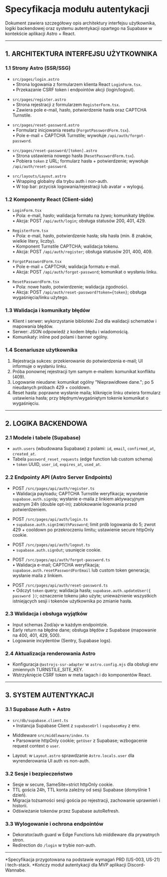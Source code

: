 # Specyfikacja modułu autentykacji

Dokument zawiera szczegółowy opis architektury interfejsu użytkownika, logiki backendowej oraz systemu autentykacji opartego na Supabase w kontekście aplikacji Astro + React.

---

## 1. ARCHITEKTURA INTERFEJSU UŻYTKOWNIKA

### 1.1 Strony Astro (SSR/SSG)
- `src/pages/login.astro`  
  • Strona logowania z formularzem klienta React `LoginForm.tsx`.  
  • Przekazanie CSRF token i endpointów akcji (login/logout).

- `src/pages/register.astro`  
  • Strona rejestracji z formularzem `RegisterForm.tsx`.  
  • Zawiera pole e-mail, hasło, potwierdzenie hasła oraz CAPTCHA Turnstile.

- `src/pages/reset-password.astro`  
  • Formularz inicjowania resetu (`ForgotPasswordForm.tsx`).  
  • Pole e-mail + CAPTCHA Turnstile; wywołuje `/api/auth/forgot-password`.

- `src/pages/reset-password/[token].astro`  
  • Strona ustawienia nowego hasła (`ResetPasswordForm.tsx`).  
  • Pobiera `token` z URL; formularz hasła + potwierdzenie; wywołuje `/api/auth/reset-password`.

- `src/layouts/Layout.astro`  
  • Wrapping globalny dla trybu auth i non-auth.  
  • W top bar: przycisk logowania/rejestracji lub avatar + wyloguj.

### 1.2 Komponenty React (Client-side)
- `LoginForm.tsx`  
  • Pola: e-mail, hasło; walidacja formatu na żywo; komunikaty błędów.  
  • Akcja: POST `/api/auth/login`; obsługa statusów 200, 401, 429.

- `RegisterForm.tsx`  
  • Pola: e-mail, hasło, potwierdzenie hasła; siła hasła (min. 8 znaków, wielkie litery, liczby).  
  • Komponent Turnstile CAPTCHA; walidacja tokenu.  
  • Akcja: POST `/api/auth/register`; obsługa statusów 201, 400, 409.

- `ForgotPasswordForm.tsx`  
  • Pole e-mail + CAPTCHA; walidacja formatu e-mail.  
  • Akcja: POST `/api/auth/forgot-password`; komunikat o wysłaniu linku.

- `ResetPasswordForm.tsx`  
  • Pola: nowe hasło, potwierdzenie; walidacja zgodności.  
  • Akcja: POST `/api/auth/reset-password?token={token}`; obsługa wygaśnięcia/linku użytego.

### 1.3 Walidacja i komunikaty błędów
- Klient i serwer: wykorzystanie biblioteki Zod dla walidacji schematów i mapowania błędów.  
- Serwer: JSON odpowiedź z kodem błędu i wiadomością.  
- Komunikaty: inline pod polami i banner ogólny.

### 1.4 Scenariusze użytkownika
1. Rejestracja sukces: przekierowanie do potwierdzenia e-mail; UI informuje o wysłaniu linku.
2. Próba ponownej rejestracji tym samym e-mailem: komunikat konfliktu (409).
3. Logowanie nieudane: komunikat ogólny "Nieprawidłowe dane."; po 5 nieudanych próbach 429 + cooldown.
4. Reset hasła: poprawne wysłanie maila; kliknięcie linku otwiera formularz ustawienia hasła; przy błędnym/wygaśniętym tokenie komunikat o wygaśnięciu.

---

## 2. LOGIKA BACKENDOWA

### 2.1 Modele i tabele (Supabase)
- `auth.users` (wbudowana Supabase) z polami: `id`, `email`, `confirmed_at`, `created_at`.
- Tabela `password_reset_requests` (edge function lub custom schema)  
  • `token` UUID, `user_id`, `expires_at`, `used_at`.

### 2.2 Endpointy API (Astro Server Endpoints)
- POST `/src/pages/api/auth/register.ts`  
  • Walidacja payloadu; CAPTCHA Turnstile weryfikacja; wywołanie `supabase.auth.signUp`; wysłanie e-maila z linkiem aktywacyjnym ważnym 24h (double opt-in); zablokowanie logowania przed potwierdzeniem.

- POST `/src/pages/api/auth/login.ts`  
  • `supabase.auth.signInWithPassword`; limit prób logowania do 5; zwrot 429 + cooldown po przekroczeniu limitu; ustawienie secure httpOnly cookie.

- POST `/src/pages/api/auth/logout.ts`  
  • `supabase.auth.signOut`; usunięcie cookie.

- POST `/src/pages/api/auth/forgot-password.ts`  
  • Walidacja e-mail; CAPTCHA weryfikacja; `supabase.auth.resetPasswordForEmail` lub custom token generacja; wysłanie maila z linkiem.

- POST `/src/pages/api/auth/reset-password.ts`  
  • Odczyt `token` query; walidacja hasła; `supabase.auth.updateUser({ password })`; oznaczenie tokenu jako użyte; unieważnienie wszystkich istniejących sesji i tokenów użytkownika po zmianie hasła.

### 2.3 Walidacja i obsługa wyjątków
- Input schemas Zod/ajv w każdym endpointzie.  
- Early return na błędne dane; obsługa błędów z Supabase (mapowanie na 400, 401, 429, 500).
- Logowanie incydentów (Sentry, Supabase logs).

### 2.4 Aktualizacja renderowania Astro
- Konfiguracja `@astrojs-ssr-adapter` w `astro.config.mjs` dla obsługi env zmiennych TURNSTILE_SITE_KEY.
- Wstrzyknięcie CSRF token w meta tagach i do komponentów React.

---

## 3. SYSTEM AUTENTYKACJI

### 3.1 Supabase Auth + Astro
- `src/db/supabase.client.ts`  
  • Instancja Supabase Client z `supabaseUrl` i `supabaseKey` z env.

- Middleware `src/middleware/index.ts`  
  • Parsowanie httpOnly cookie; `getUser` z Supabase; wzbogacenie request context o `user`.

- Layout: w `Layout.astro` sprawdzanie `Astro.locals.user` dla wyrenderowania UI auth vs non-auth.

### 3.2 Sesje i bezpieczeństwo
- Sesje w secure, SameSite=strict httpOnly cookie.  
- TTL gościa 24h, TTL konta zależny od sesji Supabase (domyślnie 1 dzień).
- Migracja tożsamości sesji gościa po rejestracji, zachowanie uprawnień i historii.
- Odświeżanie tokenów przez Supabase autoRefresh.

### 3.3 Wylogowanie i ochrona endpointów
- Dekorator/auth guard w Edge Functions lub middleware dla prywatnych stron.
- Redirection do `/login` w trybie non-auth.

---

*Specyfikacja przygotowana na podstawie wymagań PRD (US-003, US-21) i tech-stack.
*Kończy moduł autentykacji dla MVP aplikacji Discord-Wannabe.
